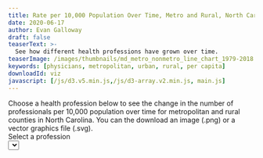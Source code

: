 ```yaml
---
title: Rate per 10,000 Population Over Time, Metro and Rural, North Carolina
date: 2020-06-17
author: Evan Galloway
draft: false
teaserText: >-
  See how different health professions have grown over time.
teaserImage: /images/thumbnails/md_metro_nonmetro_line_chart_1979-2018.jpg
keywords: [physicians, metropolitan, urban, rural, per capita]
downloadId: viz
javascript: [/js/d3.v5.min.js,/js/d3-array.v2.min.js, main.js]
---
```

<div class="notification">Choose a health profession below to see the change in the number of professionals per 10,000 population over time for metropolitan and rural counties in North Carolina. You can the download an image (.png) or a vector graphics file (.svg).</div>
<div class="field"><label class="label">Select a profession</label><div class="control select"><select id="profession-select"></select></div></div>
<div id="viz"></div>
